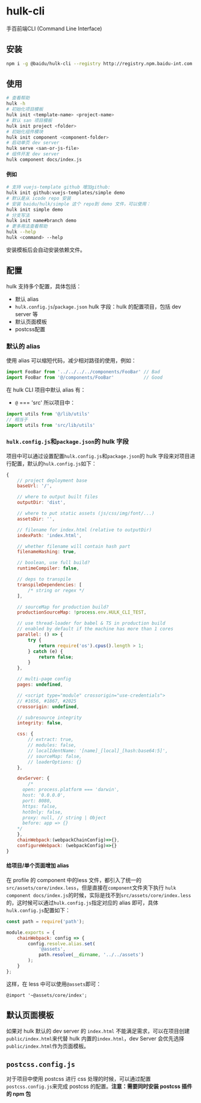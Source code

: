 # hulk-cli

手百前端CLI (Command Line Interface)

## 安装

```bash
npm i -g @baidu/hulk-cli --registry http://registry.npm.baidu-int.com
```
## 使用

```bash
# 查看帮助
hulk -h
# 初始化项目模板
hulk init <template-name> <project-name>
# 默认 san 项目模板
hulk init project <folder>
# 初始化组件模块
hulk init component <component-folder>
# 启动单页 dev server
hulk serve <san-or-js-file>
# 组件开发 dev server
hulk component docs/index.js
```

#### 例如

```bash
# 支持 vuejs-template github 增加github:
hulk init github:vuejs-templates/simple demo
# 默认是从 icode repo 安装
# 安装 baidu/hulk/simple 这个 repo到 demo 文件，可以使用：
hulk init simple demo
# 分支写法
hulk init name#branch demo
# 更多用法查看帮助
hulk --help
hulk <command> --help
```

安装模板后会自动安装依赖文件。

## 配置
hulk 支持多个配置，具体包括：

* 默认 alias
* `hulk.config.js`/`package.json` hulk 字段：hulk 的配置项目，包括 dev server 等
* 默认页面模板
* postcss配置


### 默认的 alias
使用 alias 可以缩短代码，减少相对路径的使用，例如：

```js
import FooBar from '../../../../components/FooBar' // Bad
import FooBar from '@/components/FooBar'           // Good
```

在 hulk CLI 项目中默认 alias 有：

* `@` === 'src'
所以项目中：
```js
import utils from '@/lib/utils'
// 相当于
import utils from 'src/lib/utils'
```

### `hulk.config.js`和`package.json`的 hulk 字段
项目中可以通过设置配置`hulk.config.js`和`package.json`的 hulk 字段来对项目进行配置，默认的`hulk.config.js`如下：

```js
{
    // project deployment base
    baseUrl: '/',

    // where to output built files
    outputDir: 'dist',

    // where to put static assets (js/css/img/font/...)
    assetsDir: '',

    // filename for index.html (relative to outputDir)
    indexPath: 'index.html',

    // whether filename will contain hash part
    filenameHashing: true,

    // boolean, use full build?
    runtimeCompiler: false,

    // deps to transpile
    transpileDependencies: [
        /* string or regex */
    ],

    // sourceMap for production build?
    productionSourceMap: !process.env.HULK_CLI_TEST,

    // use thread-loader for babel & TS in production build
    // enabled by default if the machine has more than 1 cores
    parallel: () => {
        try {
            return require('os').cpus().length > 1;
        } catch (e) {
            return false;
        }
    },

    // multi-page config
    pages: undefined,

    // <script type="module" crossorigin="use-credentials">
    // #1656, #1867, #2025
    crossorigin: undefined,

    // subresource integrity
    integrity: false,

    css: {
        // extract: true,
        // modules: false,
        // localIdentName: '[name]_[local]_[hash:base64:5]',
        // sourceMap: false,
        // loaderOptions: {}
    },

    devServer: {
        /*
      open: process.platform === 'darwin',
      host: '0.0.0.0',
      port: 8080,
      https: false,
      hotOnly: false,
      proxy: null, // string | Object
      before: app => {}
    */
    },
    chainWebpack:(webpackChainConfig)=>{},
    configureWebpack: (webpackConfig)=>{}
}
```
#### 给项目/单个页面增加 alias
在 profile 的 component 中的less 文件，都引入了统一的`src/assets/core/index.less`，但是直接在`component`文件夹下执行 `hulk component docs/index.js`的时候，实际是找不到`src/assets/core/index.less`的，这时候可以通过`hulk.config.js`指定对应的 alias 即可，具体`hulk.config.js`配置如下：

```js
const path = require('path');

module.exports = {
    chainWebpack: config => {
        config.resolve.alias.set(
            '@assets',
            path.resolve(__dirname, '../../assets')
        );
    }
};
```
这样，在 less 中可以使用`@assets`即可：

```less
@import '~@assets/core/index';
```

## 默认**页面**模板
如果对 hulk 默认的 dev server 的 `index.html` 不能满足需求，可以在项目创建`public/index.html`来代替 hulk 内置的`index.html`，dev Server 会优先选择`public/index.html`作为页面模板。

## `postcss.config.js`
对于项目中使用 postcss 进行 css 处理的时候，可以通过配置`postcss.config.js`来完成 postcss 的配置。**注意：需要同时安装 postcss 插件的 npm 包**
